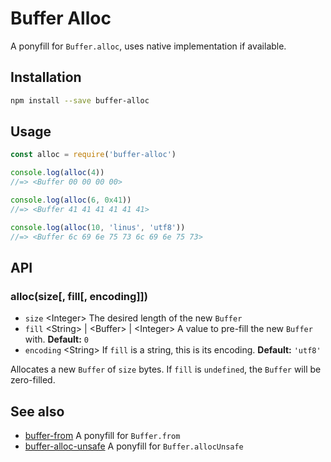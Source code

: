 # Buffer Alloc

A ponyfill for `Buffer.alloc`, uses native implementation if available.

## Installation

```sh
npm install --save buffer-alloc
```

## Usage

```js
const alloc = require('buffer-alloc')

console.log(alloc(4))
//=> <Buffer 00 00 00 00>

console.log(alloc(6, 0x41))
//=> <Buffer 41 41 41 41 41 41>

console.log(alloc(10, 'linus', 'utf8'))
//=> <Buffer 6c 69 6e 75 73 6c 69 6e 75 73>
```

## API

### alloc(size[, fill[, encoding]])

- `size` &lt;Integer&gt; The desired length of the new `Buffer`
- `fill` &lt;String&gt; | &lt;Buffer&gt; | &lt;Integer&gt; A value to pre-fill the new `Buffer` with. **Default:** `0`
- `encoding` &lt;String&gt; If `fill` is a string, this is its encoding. **Default:** `'utf8'`

Allocates a new `Buffer` of `size` bytes. If `fill` is `undefined`, the `Buffer` will be zero-filled.

## See also

- [buffer-from](https://github.com/LinusU/buffer-from) A ponyfill for `Buffer.from`
- [buffer-alloc-unsafe](https://github.com/LinusU/buffer-alloc-unsafe) A ponyfill for `Buffer.allocUnsafe`
